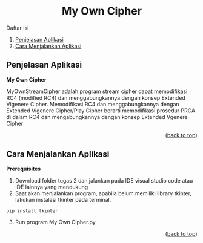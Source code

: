 <a name="readme-top"></a>
<h1 align="center">My Own Cipher</h1>
<!-- TABLE OF CONTENTS -->
Daftar Isi
  <ol>
    <li><a href="#penjelasan-aplikasi">Penjelasan Aplikasi</a></li>
    <li><a href="#cara-menjalankan-aplikasi">Cara Menjalankan Aplikasi</a></li>
  </ol>

<!-- Penjelasan Aplikasi -->
## Penjelasan Aplikasi

**My Own Cipher**

MyOwnStreamCipher adalah program stream cipher dapat memodifikasi RC4 (modified RC4) dan menggabungkannya dengan konsep Extended Vigenere Cipher. 
Memodifikasi RC4 dan menggabungkannya dengan Extended Vigenere Cipher/Play Cipher berarti memodifikasi prosedur PRGA di dalam RC4 dan mengabungkannya dengan konsep Extended Vgenere Cipher

<p align="right">(<a href="#readme-top">back to top</a>)</p>

<!-- Cara Menjalankan Aplikasi -->
## Cara Menjalankan Aplikasi

**Prerequisites**
1. Download folder tugas 2 dan jalankan pada IDE visual studio code atau IDE lainnya yang mendukung
2. Saat akan menjalankan program, apabila belum memiliki library tkinter, lakukan instalasi tkinter pada terminal.
  ```sh
  pip install tkinter
  ```
3. Run program My Own Cipher.py
<p align="right">(<a href="#readme-top">back to top</a>)</p>
